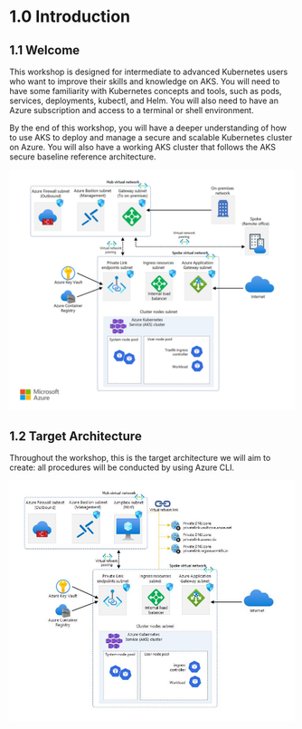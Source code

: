 # 1.0 Introduction

## 1.1 Welcome

This workshop is designed for intermediate to advanced Kubernetes users who want to improve their skills and knowledge on AKS. You will need to have some familiarity with Kubernetes concepts and tools, such as pods, services, deployments, kubectl, and Helm. You will also need to have an Azure subscription and access to a terminal or shell environment.

By the end of this workshop, you will have a deeper understanding of how to use AKS to deploy and manage a secure and scalable Kubernetes cluster on Azure. You will also have a working AKS cluster that follows the AKS secure baseline reference architecture.

![Screenshot](images/aks-baseline-architecture.jpg)


## 1.2 Target Architecture

Throughout the workshop, this is the target architecture we will aim to create:
all procedures will be conducted by using Azure CLI.

![Screenshot](images/aks-baseline-architecture-workshop.jpg)